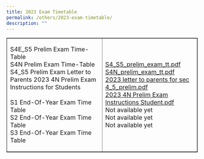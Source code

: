 ```yaml
---
title: 2023 Exam Timetable
permalink: /others/2023-exam-timetable/
description: ""
---
```

<table style="border-collapse: collapse; width: 100%;" border="1">
<tbody>
<tr>
<td style="width: 50%;">
<p>S4E_S5 Prelim Exam Time-Table<br>S4N Prelim Exam Time-Table<br>S4_S5 Prelim Exam Letter to Parents 2023 4N Prelim Exam Instructions for Students<br><br>S1 End-Of-Year Exam Time Table<br>S2 End-Of-Year Exam Time Table<br>S3 End-Of-Year Exam Time Table</p>
</td>
<td style="width: 50%;">
<p><a class="refobj" href="/files/sec_4e5n_prelim_exam_tt_2023.pdf">S4_S5_prelim_exam_tt.pdf</a><br><a class="refobj" href="/files/sec_4n_prelim_exam_tt_2023_updated.pdf">S4N_prelim_exam_tt.pdf</a><br><a class="refobj" href="/files/2023_letter_to_parents_for_sec 4_5_prelim.pdf">2023 letter to parents for sec 4_5_prelim.pdf</a>
<br><a class="refobj" href="/files/2023_4n_prelim_exam_instructions_students.pdf">2023 4N Prelim Exam Instructions Student.pdf </a>
<br>Not available yet<br>Not available yet<br>Not available yet</p></td>
</tr>
</tbody>
</table>